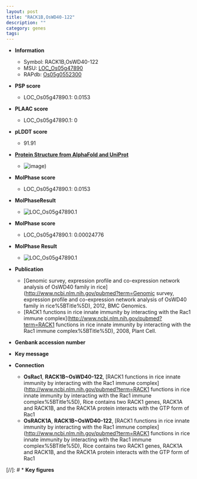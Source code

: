 ```yaml
---
layout: post
title: "RACK1B,OsWD40-122"
description: ""
category: genes
tags: 
---
```


* **Information**  
    + Symbol: RACK1B,OsWD40-122  
    + MSU: [LOC_Os05g47890](http://rice.plantbiology.msu.edu/cgi-bin/ORF_infopage.cgi?orf=LOC_Os05g47890)  
    + RAPdb: [Os05g0552300](http://rapdb.dna.affrc.go.jp/viewer/gbrowse_details/irgsp1?name=Os05g0552300)  

* **PSP score**  
    + LOC_Os05g47890.1: 0.0153 

* **PLAAC score**  
    + LOC_Os05g47890.1: 0 

* **pLDDT score**
    + 91.91

* **[Protein Structure from AlphaFold and UniProt](https://www.uniprot.org/uniprotkb/Q6L4F8/entry#structure)**
    + ![image](https://ricepsp.github.io/images/Q6/AF-Q6L4F8-F1.png))

* **MolPhase score**
    + LOC_Os05g47890.1: 0.0153

* **MolPhaseResult**
    + ![LOC_Os05g47890.1](https://ricepsp.github.io/pictures/LOC_Os05g/LOC_Os05g47890.1.png)

* **MolPhase score**
    + LOC_Os05g47890.1: 0.00024776

* **MolPhase Result**
    + ![LOC_Os05g47890.1](https://304243504.github.io/Pictures/LOC_Os05g/LOC_Os05g47890.1.png)

* **Publication**  
    + [Genomic survey, expression profile and co-expression network analysis of OsWD40 family in rice](http://www.ncbi.nlm.nih.gov/pubmed?term=Genomic survey, expression profile and co-expression network analysis of OsWD40 family in rice%5BTitle%5D), 2012, BMC Genomics.
    + [RACK1 functions in rice innate immunity by interacting with the Rac1 immune complex](http://www.ncbi.nlm.nih.gov/pubmed?term=RACK1 functions in rice innate immunity by interacting with the Rac1 immune complex%5BTitle%5D), 2008, Plant Cell.

* **Genbank accession number**  

* **Key message**  

* **Connection**  
    + __OsRac1__, __RACK1B~OsWD40-122__, [RACK1 functions in rice innate immunity by interacting with the Rac1 immune complex](http://www.ncbi.nlm.nih.gov/pubmed?term=RACK1 functions in rice innate immunity by interacting with the Rac1 immune complex%5BTitle%5D), Rice contains two RACK1 genes, RACK1A and RACK1B, and the RACK1A protein interacts with the GTP form of Rac1
    + __OsRACK1A__, __RACK1B~OsWD40-122__, [RACK1 functions in rice innate immunity by interacting with the Rac1 immune complex](http://www.ncbi.nlm.nih.gov/pubmed?term=RACK1 functions in rice innate immunity by interacting with the Rac1 immune complex%5BTitle%5D), Rice contains two RACK1 genes, RACK1A and RACK1B, and the RACK1A protein interacts with the GTP form of Rac1

[//]: # * **Key figures**  


